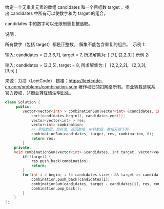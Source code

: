 给定一个无重复元素的数组 candidates 和一个目标数 target ，找出 candidates 中所有可以使数字和为 target 的组合。

candidates 中的数字可以无限制重复被选取。

说明：

所有数字（包括 target）都是正整数。
解集不能包含重复的组合。 
示例 1:

输入: candidates = [2,3,6,7], target = 7,
所求解集为:
[
  [7],
  [2,2,3]
]
示例 2:

输入: candidates = [2,3,5], target = 8,
所求解集为:
[
  [2,2,2,2],
  [2,3,3],
  [3,5]
]

来源：力扣（LeetCode）
链接：https://leetcode-cn.com/problems/combination-sum
著作权归领扣网络所有。商业转载请联系官方授权，非商业转载请注明出处。

```c++
class Solution {
     public: 
        vector<vector<int> > combinationSum(vector<int> &candidates, int target) {
            sort(candidates.begin(), candidates.end());
            vector<vector<int> > res;
            vector<int> combination;
            // 原始数组，目标值，返回数组，中转数组，数组开始下标
            combinationSum(candidates, target, res, combination, 0);
            return res;
        } 
    private:
    void combinationSum(vector<int> &candidates, int target, vector<vector<int> > &res, vector<int> &combination, int begin) {
        if(!target) {
            res.push_back(combination);
            return;
        }
        for(int i = begin; i != candidates.size() && target >= candidates[i]; ++i) {
            combination.push_back(candidates[i]);
            combinationSum(candidates, target - candidates[i], res, combination, i);
            combination.pop_back();
        }
    }
};
```